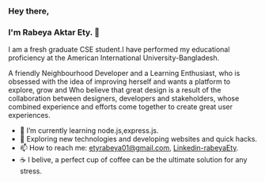 ### Hey there,
### I'm Rabeya Aktar Ety. 👋

I am a fresh graduate CSE student.I have performed my educational proficiency at the American International University-Bangladesh.

A friendly Neighbourhood Developer  and a Learning Enthusiast,  who is obsessed with the idea of improving herself and wants a platform to explore, grow and Who believe that great design is a result of the collaboration between designers, developers and stakeholders, whose combined experience and efforts come together to create great user experiences. 

- 🌱 I’m currently learning node.js,express.js.
- 🤔 Exploring new technologies and developing websites and quick hacks.
- 📫 How to reach me: etyrabeya01@gmail.com, [Linkedin-rabeyaEty](https://www.linkedin.com/in/rabeya-aktar-ety-143a77218/).
- ☕ I belive, a perfect cup of coffee can be the ultimate solution for any stress.

